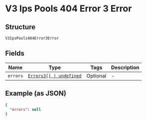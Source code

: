 
# V3 Ips Pools 404 Error 3 Error

## Structure

`V3IpsPools404Error3Error`

## Fields

| Name | Type | Tags | Description |
|  --- | --- | --- | --- |
| `errors` | [`Errors3[] \| undefined`](../../doc/models/errors-3.md) | Optional | - |

## Example (as JSON)

```json
{
  "errors": null
}
```

